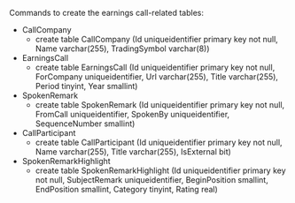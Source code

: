 Commands to create the earnings call-related tables:

- CallCompany
    - create table CallCompany (Id uniqueidentifier primary key not null, Name varchar(255), TradingSymbol varchar(8))
- EarningsCall
    - create table EarningsCall (Id uniqueidentifier primary key not null, ForCompany uniqueidentifier, Url varchar(255), Title varchar(255), Period tinyint, Year smallint)
- SpokenRemark
    - create table SpokenRemark (Id uniqueidentifier primary key not null, FromCall uniqueidentifier, SpokenBy uniqueidentifier, SequenceNumber smallint)
- CallParticipant
    - create table CallParticipant (Id uniqueidentifier primary key not null, Name varchar(255), Title varchar(255), IsExternal bit)
- SpokenRemarkHighlight
    - create table SpokenRemarkHighlight (Id uniqueidentifier primary key not null, SubjectRemark uniqueidentifier, BeginPosition smallint, EndPosition smallint, Category tinyint, Rating real)